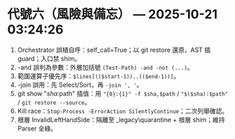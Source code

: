 # 代號六（風險與備忘） — 2025-10-21 03:24:26
1) Orchestrator 誤植自呼：self_call=True；以 git restore 還原，AST 插 guard；入口禁 shim。
2) -and 誤判為參數：外層加括號 `(Test-Path) -and -not (...)`。
3) 範圍運算子優先序：`$lines[(($start-1))..(($end-1))]`。
4) -join 誤用：先 Select/Sort，再 `-join ', '`。
5) git show "$sha:$path" 插值：用 `"{0}:{1}" -f $sha,$path` / `"$($sha):$path"` / `git restore --source`。
6) Kill race：`Stop-Process -ErrorAction SilentlyContinue`；二次列舉確認。
7) 根層 InvalidLeftHandSide：隔離至 _legacy\quarantine + 根層 shim；維持 Parser 全綠。
